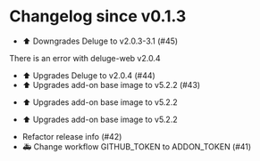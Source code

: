 # Changelog since v0.1.3
- ⬆️ Downgrades Deluge to v2.0.3-3.1 (#45)

There is an error with deluge-web v2.0.4 
- ⬆️ Upgrades Deluge to v2.0.4 (#44) 
- ⬆️ Upgrades add-on base image to v5.2.2 (#43)

* ⬆️ Upgrades add-on base image to v5.2.2

* ⬆️ Upgrades add-on base image to v5.2.2 
- Refactor release info (#42) 
- 🚑 Change workflow GITHUB_TOKEN to ADDON_TOKEN (#41) 
